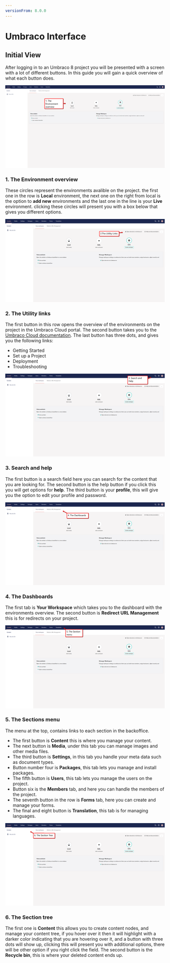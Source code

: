 ```yaml
---
versionFrom: 8.0.0
---
```


# Umbraco Interface

## Initial View

After logging in to an Umbraco 8 project you will be presented with a screen with a lot of different buttons. In this guide you will gain a quick overview of what each button does.

![This is an image that points to the three circles that symbolises the environments](images/The-Environment-overview.png)

### 1. The Environment overview
These circles represent the environments avalible on the project. the first one in the row is **Local** environment, the next one on the right from local is the option to **add new** environments and the last one in the line is your **Live** environment.
clicking these circles will present you with a box below that gives you different options.

![This shows an image that points to the utility links above the environments](images/The-Utility-Links.png)

### 2. The Utility links
The first button in this row opens the overview of the environments on the project in the Umbraco Cloud portal. The second button takes you to the [Umbraco Cloud documentation](https://our.umbraco.com/Documentation/Umbraco-Cloud/).
The last button has three dots, and gives you the following links: 
- Getting Started
- Set up a Project
- Deployment
- Troubleshooting

![This image shows an arrow that points to the three buttons in the top right corner that is search, help and your profile. ](images/Search-And-Help.png)


### 3. Search and help
 The first button is a search field here you can search for the content that you are looking for.
The second button is the help button if you click this you will get options for **help**.
The third button is your **profile**, this will give you the option to edit your profile and password.

![This image shows an arrow that points to the two tabs Your Workspace and Redirect URL Management.  ](images/The-Dashboards.png)

### 4. The Dashboards
The first tab is **Your Workspace** which takes you to the dashboard with the environments overview.
The second button is **Redirect URL Management** this is for redirects on your project.

![This image is an arrow that point to the top bar in the left side with the eight tabs.](images/The-Section-Menu.png)

### 5. The Sections menu
The menu at the top, contains links to each section in the backoffice. 
- The first button is **Content** this is where you manage your content.
- The next button is **Media**, under this tab you can manage images and other media files.
- The third button is **Settings**, in this tab you handle your meta data such as document types.
- Button number four is **Packages**, this tab lets you manage and install packages.
- The fifth button is **Users**, this tab lets you manage the users on the project.
- Button six is the **Members** tab, and here you can handle the members of the project.
- The seventh button in the row is **Forms** tab, here you can create and manage your forms.
- The final and eight button is **Translation**, this tab is for managing languages.  

![This is an arrow that points to the section tree on the left.](images/The-Section-Tree.png)

### 6. The Section tree
The first one is **Content** this allows you to create content nodes, and manage your content tree, if you hover over it then it will highlight with a darker color indicating that you are hovering over it, and a button with three dots will show up, clicking this will present you with additional options, there will be other option if you right click the field.
The second button is the **Recycle bin**, this is where your deleted content ends up.
